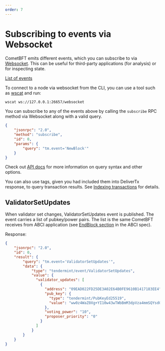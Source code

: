 ```yaml
---
order: 7
---
```


# Subscribing to events via Websocket

CometBFT emits different events, which you can subscribe to via
[Websocket](https://en.wikipedia.org/wiki/WebSocket). This can be useful
for third-party applications (for analysis) or for inspecting state.

[List of events](https://godoc.org/github.com/cometbft/cometbft/types#pkg-constants)

To connect to a node via websocket from the CLI, you can use a tool such as
[wscat](https://github.com/websockets/wscat) and run:

```sh
wscat ws://127.0.0.1:26657/websocket
```

You can subscribe to any of the events above by calling the `subscribe` RPC
method via Websocket along with a valid query.

```json
{
    "jsonrpc": "2.0",
    "method": "subscribe",
    "id": 0,
    "params": {
        "query": "tm.event='NewBlock'"
    }
}
```

Check out [API docs](https://docs.cometbft.com/v0.38.x/rpc/) for
more information on query syntax and other options.

You can also use tags, given you had included them into DeliverTx
response, to query transaction results. See [Indexing
transactions](../app-dev/indexing-transactions.md) for details.

## ValidatorSetUpdates

When validator set changes, ValidatorSetUpdates event is published. The
event carries a list of pubkey/power pairs. The list is the same
CometBFT receives from ABCI application (see [EndBlock
section](https://github.com/cometbft/cometbft/blob/v0.38.x/spec/abci/abci++_methods.md#endblock) in
the ABCI spec).

Response:

```json
{
    "jsonrpc": "2.0",
    "id": 0,
    "result": {
        "query": "tm.event='ValidatorSetUpdates'",
        "data": {
            "type": "tendermint/event/ValidatorSetUpdates",
            "value": {
              "validator_updates": [
                {
                  "address": "09EAD022FD25DE3A02E64B0FE9610B1417183EE4",
                  "pub_key": {
                    "type": "tendermint/PubKeyEd25519",
                    "value": "ww0z4WaZ0Xg+YI10w43wTWbBmM3dpVza4mmSQYsd0ck="
                  },
                  "voting_power": "10",
                  "proposer_priority": "0"
                }
              ]
            }
        }
    }
}
```
